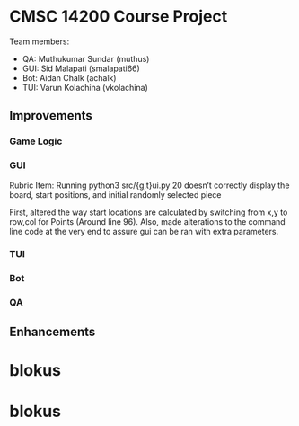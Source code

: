 # CMSC 14200 Course Project

Team members:
- QA: Muthukumar Sundar (muthus)
- GUI: Sid Malapati (smalapati66)
- Bot: Aidan Chalk (achalk)
- TUI: Varun Kolachina (vkolachina)

## Improvements

### Game Logic



### GUI

Rubric Item: Running python3 src/{g,t}ui.py 20 doesn’t correctly 
display the board, start positions, and initial randomly selected piece

First, altered the way start locations are calculated by switching from x,y
to row,col for Points (Around line 96). Also, made alterations to the command
line code at the very end to assure gui can be ran with extra parameters.

### TUI



### Bot



### QA




## Enhancements


# blokus
# blokus
